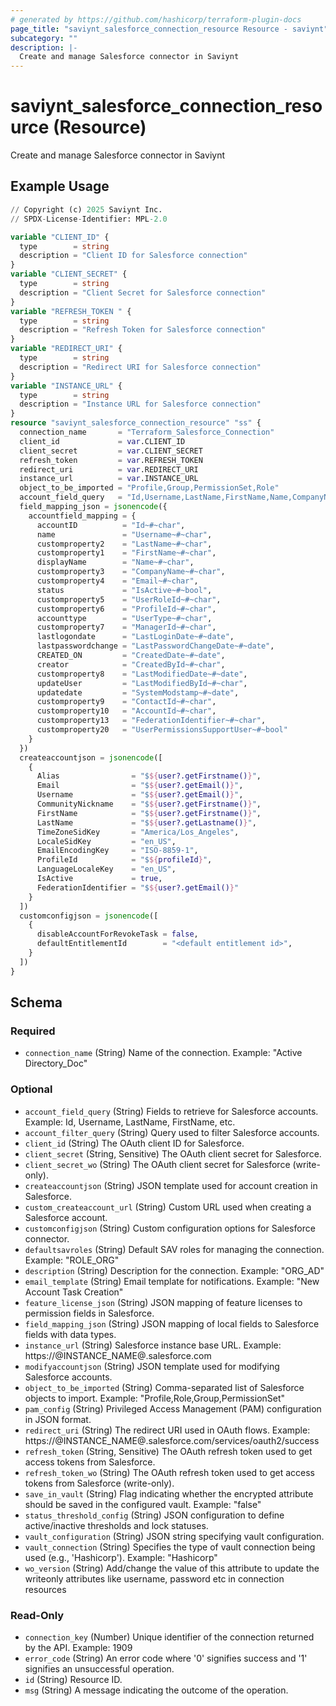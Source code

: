 ```yaml
---
# generated by https://github.com/hashicorp/terraform-plugin-docs
page_title: "saviynt_salesforce_connection_resource Resource - saviynt"
subcategory: ""
description: |-
  Create and manage Salesforce connector in Saviynt
---
```


# saviynt_salesforce_connection_resource (Resource)

Create and manage Salesforce connector in Saviynt

## Example Usage

```terraform
// Copyright (c) 2025 Saviynt Inc.
// SPDX-License-Identifier: MPL-2.0

variable "CLIENT_ID" {
  type        = string
  description = "Client ID for Salesforce connection"
}
variable "CLIENT_SECRET" {
  type        = string
  description = "Client Secret for Salesforce connection"
}
variable "REFRESH_TOKEN " {
  type        = string
  description = "Refresh Token for Salesforce connection"
}
variable "REDIRECT_URI" {
  type        = string
  description = "Redirect URI for Salesforce connection"
}
variable "INSTANCE_URL" {
  type        = string
  description = "Instance URL for Salesforce connection"
}
resource "saviynt_salesforce_connection_resource" "ss" {
  connection_name       = "Terraform_Salesforce_Connection"
  client_id             = var.CLIENT_ID
  client_secret         = var.CLIENT_SECRET
  refresh_token         = var.REFRESH_TOKEN
  redirect_uri          = var.REDIRECT_URI
  instance_url          = var.INSTANCE_URL
  object_to_be_imported = "Profile,Group,PermissionSet,Role"
  account_field_query   = "Id,Username,LastName,FirstName,Name,CompanyName,Email,IsActive,UserRoleId,ProfileId,UserType,ManagerId,LastLoginDate,LastPasswordChangeDate,CreatedDate,CreatedById,LastModifiedDate,LastModifiedById,SystemModstamp,ContactId,AccountId,FederationIdentifier,UserPermissionsSupportUser"
  field_mapping_json = jsonencode({
    accountfield_mapping = {
      accountID          = "Id~#~char",
      name               = "Username~#~char",
      customproperty2    = "LastName~#~char",
      customproperty1    = "FirstName~#~char",
      displayName        = "Name~#~char",
      customproperty3    = "CompanyName~#~char",
      customproperty4    = "Email~#~char",
      status             = "IsActive~#~bool",
      customproperty5    = "UserRoleId~#~char",
      customproperty6    = "ProfileId~#~char",
      accounttype        = "UserType~#~char",
      customproperty7    = "ManagerId~#~char",
      lastlogondate      = "LastLoginDate~#~date",
      lastpasswordchange = "LastPasswordChangeDate~#~date",
      CREATED_ON         = "CreatedDate~#~date",
      creator            = "CreatedById~#~char",
      customproperty8    = "LastModifiedDate~#~date",
      updateUser         = "LastModifiedById~#~char",
      updatedate         = "SystemModstamp~#~date",
      customproperty9    = "ContactId~#~char",
      customproperty10   = "AccountId~#~char",
      customproperty13   = "FederationIdentifier~#~char",
      customproperty20   = "UserPermissionsSupportUser~#~bool"
    }
  })
  createaccountjson = jsonencode([
    {
      Alias                = "$${user?.getFirstname()}",
      Email                = "$${user?.getEmail()}",
      Username             = "$${user?.getEmail()}",
      CommunityNickname    = "$${user?.getFirstname()}",
      FirstName            = "$${user?.getFirstname()}",
      LastName             = "$${user?.getLastname()}",
      TimeZoneSidKey       = "America/Los_Angeles",
      LocaleSidKey         = "en_US",
      EmailEncodingKey     = "ISO-8859-1",
      ProfileId            = "$${profileId}",
      LanguageLocaleKey    = "en_US",
      IsActive             = true,
      FederationIdentifier = "$${user?.getEmail()}"
    }
  ])
  customconfigjson = jsonencode([
    {
      disableAccountForRevokeTask = false,
      defaultEntitlementId        = "<default entitlement id>",
    }
  ])
}
```

<!-- schema generated by tfplugindocs -->
## Schema

### Required

- `connection_name` (String) Name of the connection. Example: "Active Directory_Doc"

### Optional

- `account_field_query` (String) Fields to retrieve for Salesforce accounts. Example: Id, Username, LastName, FirstName, etc.
- `account_filter_query` (String) Query used to filter Salesforce accounts.
- `client_id` (String) The OAuth client ID for Salesforce.
- `client_secret` (String, Sensitive) The OAuth client secret for Salesforce.
- `client_secret_wo` (String) The OAuth client secret for Salesforce (write-only).
- `createaccountjson` (String) JSON template used for account creation in Salesforce.
- `custom_createaccount_url` (String) Custom URL used when creating a Salesforce account.
- `customconfigjson` (String) Custom configuration options for Salesforce connector.
- `defaultsavroles` (String) Default SAV roles for managing the connection. Example: "ROLE_ORG"
- `description` (String) Description for the connection. Example: "ORG_AD"
- `email_template` (String) Email template for notifications. Example: "New Account Task Creation"
- `feature_license_json` (String) JSON mapping of feature licenses to permission fields in Salesforce.
- `field_mapping_json` (String) JSON mapping of local fields to Salesforce fields with data types.
- `instance_url` (String) Salesforce instance base URL. Example: https://@INSTANCE_NAME@.salesforce.com
- `modifyaccountjson` (String) JSON template used for modifying Salesforce accounts.
- `object_to_be_imported` (String) Comma-separated list of Salesforce objects to import. Example: "Profile,Role,Group,PermissionSet"
- `pam_config` (String) Privileged Access Management (PAM) configuration in JSON format.
- `redirect_uri` (String) The redirect URI used in OAuth flows. Example: https://@INSTANCE_NAME@.salesforce.com/services/oauth2/success
- `refresh_token` (String, Sensitive) The OAuth refresh token used to get access tokens from Salesforce.
- `refresh_token_wo` (String) The OAuth refresh token used to get access tokens from Salesforce (write-only).
- `save_in_vault` (String) Flag indicating whether the encrypted attribute should be saved in the configured vault. Example: "false"
- `status_threshold_config` (String) JSON configuration to define active/inactive thresholds and lock statuses.
- `vault_configuration` (String) JSON string specifying vault configuration.
- `vault_connection` (String) Specifies the type of vault connection being used (e.g., 'Hashicorp'). Example: "Hashicorp"
- `wo_version` (String) Add/change the value of this attribute to update the writeonly attributes like username, password etc in connection resources

### Read-Only

- `connection_key` (Number) Unique identifier of the connection returned by the API. Example: 1909
- `error_code` (String) An error code where '0' signifies success and '1' signifies an unsuccessful operation.
- `id` (String) Resource ID.
- `msg` (String) A message indicating the outcome of the operation.
